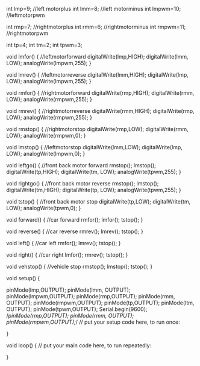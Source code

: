int lmp=9; //left motorplus
int lmm=8; //left motorminus
int lmpwm=10;  //leftmotorpwm

int rmp=7; //rightmotorplus
int rmm=6; //rightmotorminus
int rmpwm=11;  //rightmotorpwm

int tp=4;
int tm=2;
int tpwm=3;

void lmfor() {      //leftmotorforward
  digitalWrite(lmp,HIGH);
  digitalWrite(lmm, LOW);
  analogWrite(lmpwm,255);
}

void lmrev() {      //leftmotorreverse
  digitalWrite(lmm,HIGH);
  digitalWrite(lmp, LOW);
  analogWrite(lmpwm,255);
}

void rmfor() {    //rightmotorforward
  digitalWrite(rmp,HIGH);
  digitalWrite(rmm, LOW);
  analogWrite(rmpwm,255);
}

void rmrev() {    //rightmotorreverse
  digitalWrite(rmm,HIGH);
  digitalWrite(rmp, LOW);
  analogWrite(rmpwm,255);
}

void rmstop() {    //rightmotorstop
  digitalWrite(rmp,LOW);
  digitalWrite(rmm, LOW);
  analogWrite(rmpwm,0);
}

void lmstop() {      //leftmotorstop
  digitalWrite(lmm,LOW);
  digitalWrite(lmp, LOW);
  analogWrite(lmpwm,0);
}

void leftgo() {    //front back motor forward
  rmstop();
  lmstop();
  digitalWrite(tp,HIGH);
  digitalWrite(tm, LOW);
  analogWrite(tpwm,255);
}

void rightgo() {    //front back motor reverse
  rmstop();
  lmstop();
  digitalWrite(tm,HIGH);
  digitalWrite(tp, LOW);
  analogWrite(tpwm,255);
}

void tstop() {    //front back motor stop
  digitalWrite(tp,LOW);
  digitalWrite(tm, LOW);
  analogWrite(tpwm,0);
}

void forward() {      //car forward
  rmfor();
  lmfor();
  tstop();
}

void reverse() {      //car reverse
  rmrev();
  lmrev();
  tstop();
}

void left() {       //car left
  rmfor();
  lmrev();
  tstop();
}

void right() {      //car right
  lmfor();
  rmrev();
  tstop();
}

void vehstop() {      //vehicle stop
  rmstop();
  lmstop();
  tstop();
}

void setup() {

  pinMode(lmp,OUTPUT);
  pinMode(lmm, OUTPUT);
  pinMode(lmpwm,OUTPUT);
  pinMode(rmp,OUTPUT);
  pinMode(rmm, OUTPUT);
  pinMode(rmpwm,OUTPUT);
  pinMode(tp,OUTPUT);
  pinMode(ltm, OUTPUT);
  pinMode(tpwm,OUTPUT);
  Serial.begin(9600);
  /*pinMode(rmp,OUTPUT);
  pinMode(rmm, OUTPUT);
  pinMode(rmpwm,OUTPUT);*/
  // put your setup code here, to run once:

}

void loop() {
  // put your main code here, to run repeatedly:

}
